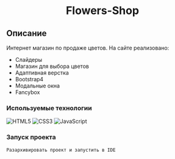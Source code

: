 <h1 align="center">Flowers-Shop</h1>

## Описание
Интернет магазин по продаже цветов.
На сайте реализовано:
+ Слайдеры
+ Магазин для выбора цветов
+ Адаптивная верстка
+ Bootstrap4
+ Модальные окна
+ Fancybox

### Используемые технологии
![HTML5](https://img.shields.io/badge/-HTML5-black?style=flat-square&logo=html5&logoColor=html)
![CSS3](https://img.shields.io/badge/-CSS3-black?style=flat-square&logo=css3&logoColor=css3)
![JavaScript](https://img.shields.io/badge/-JavaScript-black?style=flat-square&logo=javascript)

### Запуск проекта
```
Разархивировать проект и запустить в IDE
```
